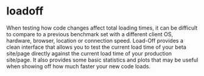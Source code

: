 loadoff
=======

When testing how code changes affect total loading times, it can be difficult to compare to a previous benchmark set with a different client OS, hardware, browser, location or connection speed. Load-Off provides a clean interface that allows you to test the current load time of your beta site/page directly against the current load time of your production site/page. It also provides some basic statistics and plots that may be useful when showing off how much faster your new code loads.
